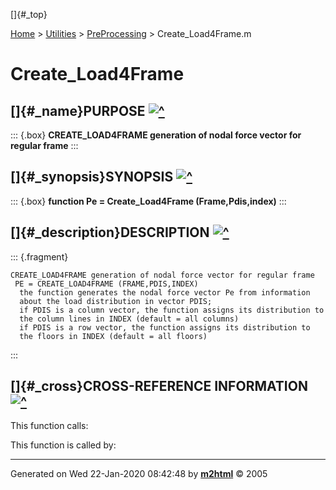 []{#_top}

<div>

[Home](../../FEDEASLab.html) \> [Utilities](../FEDEASLab.html) \>
[PreProcessing](FEDEASLab.html) \> Create_Load4Frame.m

</div>

# Create_Load4Frame

## []{#_name}PURPOSE [![\^](../../up.png)](#_top)

::: {.box}
**CREATE_LOAD4FRAME generation of nodal force vector for regular frame**
:::

## []{#_synopsis}SYNOPSIS [![\^](../../up.png)](#_top)

::: {.box}
**function Pe = Create_Load4Frame (Frame,Pdis,index)**
:::

## []{#_description}DESCRIPTION [![\^](../../up.png)](#_top)

::: {.fragment}
``` {.comment}
CREATE_LOAD4FRAME generation of nodal force vector for regular frame    
 PE = CREATE_LOAD4FRAME (FRAME,PDIS,INDEX)
  the function generates the nodal force vector Pe from information
  about the load distribution in vector PDIS;
  if PDIS is a column vector, the function assigns its distribution to
  the column lines in INDEX (default = all columns)
  if PDIS is a row vector, the function assigns its distribution to
  the floors in INDEX (default = all floors)
```
:::

## []{#_cross}CROSS-REFERENCE INFORMATION [![\^](../../up.png)](#_top)

This function calls:

This function is called by:

------------------------------------------------------------------------

Generated on Wed 22-Jan-2020 08:42:48 by
**[m2html](http://www.artefact.tk/software/matlab/m2html/ "Matlab Documentation in HTML")**
© 2005
